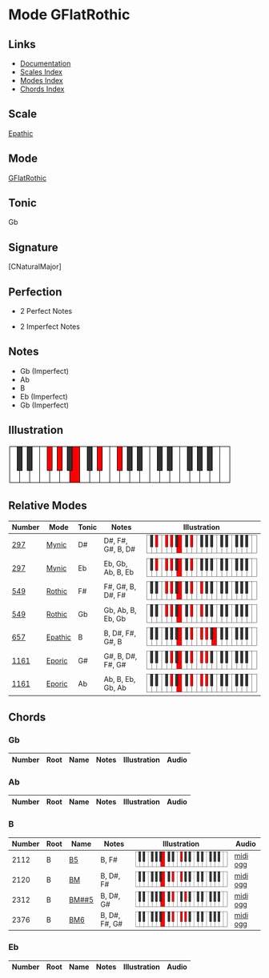 # Mode GFlatRothic

## Links

- [Documentation](index.md)
- [Scales Index](Scales.md)
- [Modes Index](Modes.md)
- [Chords Index](Chords.md)

## Scale

[Epathic](ScaleEpathic.md)

## Mode

[GFlatRothic](ModeGFlatRothic.md)

## Tonic

Gb

## Signature

[CNaturalMajor]

## Perfection

 - 2 Perfect Notes

 - 2 Imperfect Notes

## Notes

- Gb (Imperfect)
- Ab
- B
- Eb (Imperfect)
- Gb (Imperfect)

## Illustration

![GFlatRothic](ModeGFlatRothic.png)

## Relative Modes

| Number | Mode | Tonic | Notes | Illustration |
|--------|------|-------|-------|--------------|
| [297](https://ianring.com/musictheory/scales/297) | [Mynic](ModeMynic.md) | D# | D#, F#, G#, B, D# | ![DSharpMynic](ModeDSharpMynic.png) |
| [297](https://ianring.com/musictheory/scales/297) | [Mynic](ModeMynic.md) | Eb | Eb, Gb, Ab, B, Eb | ![EFlatMynic](ModeEFlatMynic.png) |
| [549](https://ianring.com/musictheory/scales/549) | [Rothic](ModeRothic.md) | F# | F#, G#, B, D#, F# | ![FSharpRothic](ModeFSharpRothic.png) |
| [549](https://ianring.com/musictheory/scales/549) | [Rothic](ModeRothic.md) | Gb | Gb, Ab, B, Eb, Gb | ![GFlatRothic](ModeGFlatRothic.png) |
| [657](https://ianring.com/musictheory/scales/657) | [Epathic](ModeEpathic.md) | B | B, D#, F#, G#, B | ![BNaturalEpathic](ModeBNaturalEpathic.png) |
| [1161](https://ianring.com/musictheory/scales/1161) | [Eporic](ModeEporic.md) | G# | G#, B, D#, F#, G# | ![GSharpEporic](ModeGSharpEporic.png) |
| [1161](https://ianring.com/musictheory/scales/1161) | [Eporic](ModeEporic.md) | Ab | Ab, B, Eb, Gb, Ab | ![AFlatEporic](ModeAFlatEporic.png) |

## Chords

### Gb

| Number | Root | Name | Notes | Illustration | Audio |
|--------|------|------|-------|--------------|-------|

### Ab

| Number | Root | Name | Notes | Illustration | Audio |
|--------|------|------|-------|--------------|-------|

### B

| Number | Root | Name | Notes | Illustration | Audio |
|--------|------|------|-------|--------------|-------|
| 2112 | B | [B5](ChordBNaturalPowerChord.md) | B, F# | ![B5](ChordBNaturalPowerChordRootPosition.png) | [midi](ChordBNaturalPowerChordRootPosition.mid) [ogg](ChordBNaturalPowerChordRootPosition.ogg) |
| 2120 | B | [BM](ChordBNaturalMajor.md) | B, D#, F# | ![BM](ChordBNaturalMajorRootPosition.png) | [midi](ChordBNaturalMajorRootPosition.mid) [ogg](ChordBNaturalMajorRootPosition.ogg) |
| 2312 | B | [BM##5](ChordBNaturalMajorDoubleSharpFifth.md) | B, D#, G# | ![BM##5](ChordBNaturalMajorDoubleSharpFifthRootPosition.png) | [midi](ChordBNaturalMajorDoubleSharpFifthRootPosition.mid) [ogg](ChordBNaturalMajorDoubleSharpFifthRootPosition.ogg) |
| 2376 | B | [BM6](ChordBNaturalMajorSixth.md) | B, D#, F#, G# | ![BM6](ChordBNaturalMajorSixthRootPosition.png) | [midi](ChordBNaturalMajorSixthRootPosition.mid) [ogg](ChordBNaturalMajorSixthRootPosition.ogg) |

### Eb

| Number | Root | Name | Notes | Illustration | Audio |
|--------|------|------|-------|--------------|-------|

